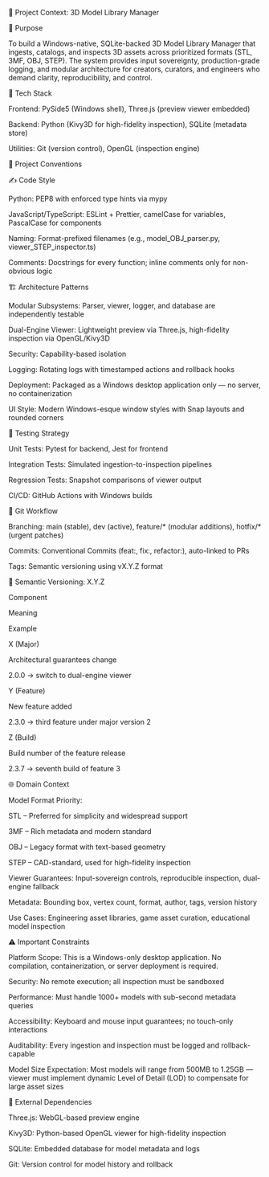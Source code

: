 📘 Project Context: 3D Model Library Manager

🧭 Purpose

To build a Windows-native, SQLite-backed 3D Model Library Manager that ingests, catalogs, and inspects 3D assets across prioritized formats (STL, 3MF, OBJ, STEP). The system provides input sovereignty, production-grade logging, and modular architecture for creators, curators, and engineers who demand clarity, reproducibility, and control.

🧰 Tech Stack

Frontend: PySide5 (Windows shell), Three.js (preview viewer embedded)

Backend: Python (Kivy3D for high-fidelity inspection), SQLite (metadata store)

Utilities: Git (version control), OpenGL (inspection engine)

🧾 Project Conventions

✍️ Code Style

Python: PEP8 with enforced type hints via mypy

JavaScript/TypeScript: ESLint + Prettier, camelCase for variables, PascalCase for components

Naming: Format-prefixed filenames (e.g., model_OBJ_parser.py, viewer_STEP_inspector.ts)

Comments: Docstrings for every function; inline comments only for non-obvious logic

🏗️ Architecture Patterns

Modular Subsystems: Parser, viewer, logger, and database are independently testable

Dual-Engine Viewer: Lightweight preview via Three.js, high-fidelity inspection via OpenGL/Kivy3D

Security: Capability-based isolation

Logging: Rotating logs with timestamped actions and rollback hooks

Deployment: Packaged as a Windows desktop application only — no server, no containerization

UI Style: Modern Windows-esque window styles with Snap layouts and rounded corners

🧪 Testing Strategy

Unit Tests: Pytest for backend, Jest for frontend

Integration Tests: Simulated ingestion-to-inspection pipelines

Regression Tests: Snapshot comparisons of viewer output

CI/CD: GitHub Actions with Windows builds

🌿 Git Workflow

Branching: main (stable), dev (active), feature/* (modular additions), hotfix/* (urgent patches)

Commits: Conventional Commits (feat:, fix:, refactor:), auto-linked to PRs

Tags: Semantic versioning using vX.Y.Z format

🔢 Semantic Versioning: X.Y.Z

Component

Meaning

Example

X (Major)

Architectural guarantees change

2.0.0 → switch to dual-engine viewer

Y (Feature)

New feature added

2.3.0 → third feature under major version 2

Z (Build)

Build number of the feature release

2.3.7 → seventh build of feature 3

🌐 Domain Context

Model Format Priority:

STL – Preferred for simplicity and widespread support

3MF – Rich metadata and modern standard

OBJ – Legacy format with text-based geometry

STEP – CAD-standard, used for high-fidelity inspection

Viewer Guarantees: Input-sovereign controls, reproducible inspection, dual-engine fallback

Metadata: Bounding box, vertex count, format, author, tags, version history

Use Cases: Engineering asset libraries, game asset curation, educational model inspection

⚠️ Important Constraints

Platform Scope: This is a Windows-only desktop application. No compilation, containerization, or server deployment is required.

Security: No remote execution; all inspection must be sandboxed

Performance: Must handle 1000+ models with sub-second metadata queries

Accessibility: Keyboard and mouse input guarantees; no touch-only interactions

Auditability: Every ingestion and inspection must be logged and rollback-capable

Model Size Expectation: Most models will range from 500MB to 1.25GB — viewer must implement dynamic Level of Detail (LOD) to compensate for large asset sizes

🔗 External Dependencies

Three.js: WebGL-based preview engine

Kivy3D: Python-based OpenGL viewer for high-fidelity inspection

SQLite: Embedded database for model metadata and logs

Git: Version control for model history and rollback